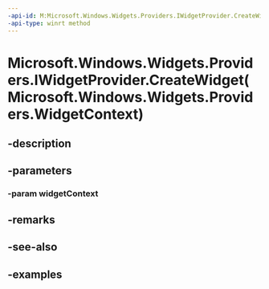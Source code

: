 ```yaml
---
-api-id: M:Microsoft.Windows.Widgets.Providers.IWidgetProvider.CreateWidget(Microsoft.Windows.Widgets.Providers.WidgetContext)
-api-type: winrt method
---
```


# Microsoft.Windows.Widgets.Providers.IWidgetProvider.CreateWidget(Microsoft.Windows.Widgets.Providers.WidgetContext)

<!--
public void CreateWidget (Microsoft.Windows.Widgets.Providers.WidgetContext widgetContext);
-->


## -description

## -parameters

### -param widgetContext

## -remarks

## -see-also

## -examples


